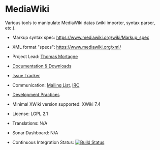 # MediaWiki

Various tools to manipulate MediaWiki datas (wiki importer, syntax parser, etc.).

* Markup syntax spec: https://www.mediawiki.org/wiki/Markup_spec
* XML format "specs": https://www.mediawiki.org/xml/

* Project Lead: [Thomas Mortagne](http://www.xwiki.org/xwiki/bin/view/XWiki/ThomasMortagne)
* [Documentation & Downloads](http://extensions.xwiki.org/xwiki/bin/view/Extension/MediaWiki)
* [Issue Tracker](http://jira.xwiki.org/browse/MEDIAWIKI)
* Communication: [Mailing List](http://dev.xwiki.org/xwiki/bin/view/Community/MailingLists), [IRC](http://dev.xwiki.org/xwiki/bin/view/Community/IRC)
* [Development Practices](http://dev.xwiki.org)
* Minimal XWiki version supported: XWiki 7.4
* License: LGPL 2.1
* Translations: N/A
* Sonar Dashboard: N/A
* Continuous Integration Status: [![Build Status](http://ci.xwiki.org/buildStatus/icon?job=Contrib%20-%20MediaWiki)](http://ci.xwiki.org/job/Contrib%20-%20MediaWiki/)

